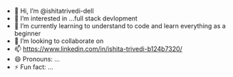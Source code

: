 - 👋 Hi, I’m @ishitatrivedi-dell
- 👀 I’m interested in ...full stack devlopment
- 🌱 I’m currently learning to understand to code and learn everything as a beginner
- 💞️ I’m looking to collaborate on
- 📫 https://www.linkedin.com/in/ishita-trivedi-b124b7320/
- 😄 Pronouns: ...
- ⚡ Fun fact: ...

<!---
ishitatrivedi-dell/ishitatrivedi-dell is a ✨ special ✨ repository because its `README.md` (this file) appears on your GitHub profile.
You can click the Preview link to take a look at your changes.
--->
